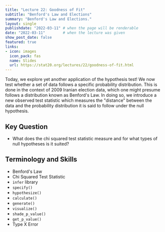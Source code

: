 ```yaml
---
title: "Lecture 22: Goodness of Fit"
subtitle: "Benford's Law and Elections"
summary: "Benford's Law and Elections."
layout: single
publishdate: "2022-03-11" # when the page will be renderable
date: "2022-03-11"        # when the lecture was given
show_post_date: false
featured: true
links:
- icon: images
  icon_pack: fas
  name: Slides
  url: https://stat20.org/lectures/22/goodness-of-fit.html
---
```


Today, we explore yet another application of the hypothesis test! We now test whether a set of data follows a specific probability distribution. This is done in the context of 2009 Iranian election data, which one might presume follows a distribution known as Benford's Law. In doing so, we introduce a new observed test statistic which measures the "distance" between the data and the probability distribution it is said to follow under the null hypothesis.

## Key Question

- What does the chi squared test statistic measure and for what types of null hypotheses is it suited?

## Terminology and Skills

- Benford's Law
- Chi Squared Test Statistic
- `infer` library
- `specify()`
- `hypothesize()`
- `calculate()`
- `generate()`
- `visualize()`
- `shade_p_value()`
- `get_p_value()`
- Type X Error

